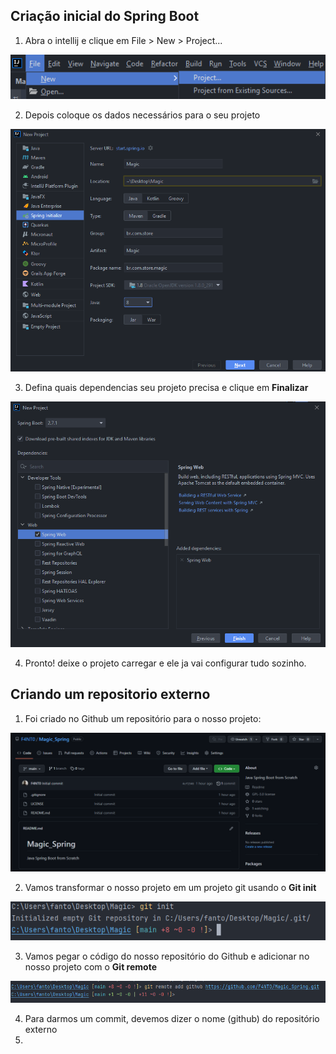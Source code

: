 ## Criação inicial do Spring Boot

1. Abra o intellij e clique em File > New > Project...

![img.png](imgs/img.png)

2. Depois coloque os dados necessários para o seu projeto

![img.png](imgs/dadosSpring.png)

3. Defina quais dependencias seu projeto precisa e clique em **Finalizar**

![img.png](imgs/springDependency.png)

4. Pronto! deixe o projeto carregar e ele ja vai configurar tudo sozinho.

## Criando um repositorio externo

1. Foi criado no Github um repositório para o nosso projeto:

![img.png](imgs/repo.png)

2. Vamos transformar o nosso projeto em um projeto git usando o **Git init**

![img.png](imgs/gitInit.png)

3. Vamos pegar o código do nosso repositório do Github e adicionar no nosso projeto com o **Git remote**

![img.png](imgs/gitRemote.png)

4. Para darmos um commit, devemos dizer o nome (github) do repositório externo
5. 